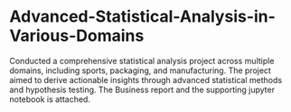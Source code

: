 # Advanced-Statistical-Analysis-in-Various-Domains

Conducted a comprehensive statistical analysis project across multiple domains, including sports, packaging, and manufacturing. The project aimed to derive actionable insights through advanced statistical methods and hypothesis testing. The Business report and the supporting jupyter notebook is attached.
